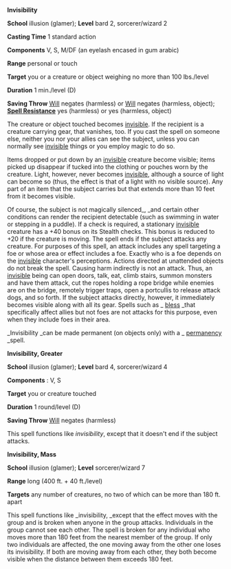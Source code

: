  **Invisibility**

**School** illusion (glamer); **Level** bard 2, sorcerer/wizard 2

**Casting Time** 1 standard action

**Components** V, S, M/DF (an eyelash encased in gum arabic)

**Range** personal or touch

**Target** you or a creature or object weighing no more than 100 lbs./level

**Duration** 1 min./level (D)

**Saving Throw** [Will](../combat#_will) negates (harmless) or [Will](../combat#_will) negates (harmless, object); **[Spell Resistance](../glossary#_spell-resistance)** yes (harmless) or yes (harmless, object)

The creature or object touched becomes [invisible](../glossary#_invisible). If the recipient is a creature carrying gear, that vanishes, too. If you cast the spell on someone else, neither you nor your allies can see the subject, unless you can normally see [invisible](../glossary#_invisible) things or you employ magic to do so.

Items dropped or put down by an [invisible](../glossary#_invisible) creature become visible; items picked up disappear if tucked into the clothing or pouches worn by the creature. Light, however, never becomes [invisible](../glossary#_invisible), although a source of light can become so (thus, the effect is that of a light with no visible source). Any part of an item that the subject carries but that extends more than 10 feet from it becomes visible.

Of course, the subject is not magically silenced_, _and certain other conditions can render the recipient detectable (such as swimming in water or stepping in a puddle). If a check is required, a stationary [invisible](../glossary#_invisible) creature has a +40 bonus on its Stealth checks. This bonus is reduced to +20 if the creature is moving. The spell ends if the subject attacks any creature. For purposes of this spell, an attack includes any spell targeting a foe or whose area or effect includes a foe. Exactly who is a foe depends on the [invisible](../glossary#_invisible) character's perceptions. Actions directed at unattended objects do not break the spell. Causing harm indirectly is not an attack. Thus, an [invisible](../glossary#_invisible) being can open doors, talk, eat, climb stairs, summon monsters and have them attack, cut the ropes holding a rope bridge while enemies are on the bridge, remotely trigger traps, open a portcullis to release attack dogs, and so forth. If the subject attacks directly, however, it immediately becomes visible along with all its gear. Spells such as _ [bless](bless#_bless) _that specifically affect allies but not foes are not attacks for this purpose, even when they include foes in their area.

_Invisibility _can be made permanent (on objects only) with a _ [permanency](permanency#_permanency) _spell.

**Invisibility, Greater**

**School** illusion (glamer); **Level** bard 4, sorcerer/wizard 4

**Components** : V, S

**Target** you or creature touched

**Duration** 1 round/level (D)

**Saving Throw** [Will](../combat#_will) negates (harmless)

This spell functions like _invisibility_, except that it doesn't end if the subject attacks.

**Invisibility, Mass**

**School** illusion (glamer); **Level** sorcerer/wizard 7

**Range** long (400 ft. + 40 ft./level)

**Targets** any number of creatures, no two of which can be more than 180 ft. apart

This spell functions like _invisibility, _except that the effect moves with the group and is broken when anyone in the group attacks. Individuals in the group cannot see each other. The spell is broken for any individual who moves more than 180 feet from the nearest member of the group. If only two individuals are affected, the one moving away from the other one loses its invisibility. If both are moving away from each other, they both become visible when the distance between them exceeds 180 feet.

